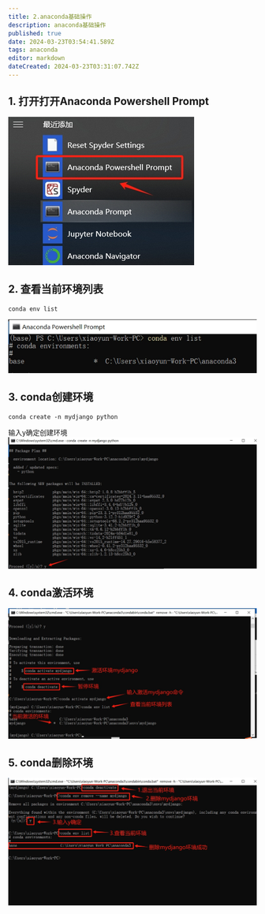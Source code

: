 ```yaml
---
title: 2.anaconda基础操作
description: anaconda基础操作
published: true
date: 2024-03-23T03:54:41.589Z
tags: anaconda
editor: markdown
dateCreated: 2024-03-23T03:31:07.742Z
---
```


## 1. 打开打开Anaconda Powershell Prompt
![打开anacondapowershellprompt.png](/wiki/python/anaconda/conda基础操作/打开anacondapowershellprompt.png)

## 2. 查看当前环境列表
```
conda env list
```
![查看当前环境列表.png](/wiki/python/anaconda/conda基础操作/查看当前环境列表.png)

## 3. conda创建环境
```
conda create -n mydjango python
```
输入y确定创建环境
![conda创建环境.png](/wiki/python/anaconda/conda基础操作/conda创建环境.png)

## 4. conda激活环境
![conda激活环境.png](/wiki/python/anaconda/conda基础操作/conda激活环境.png)

## 5. conda删除环境
![conda删除环境.png](/wiki/python/anaconda/conda基础操作/conda删除环境.png)







